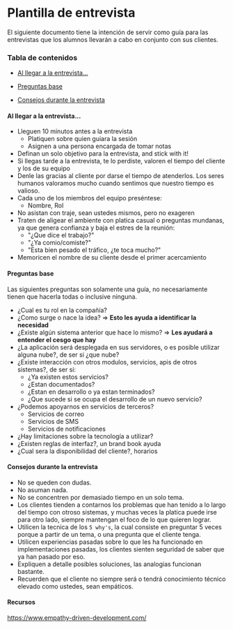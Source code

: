# Plantilla de entrevista

El siguiente documento tiene la intención de servir como guía para las entrevistas que los alumnos llevarán a cabo en conjunto con sus clientes.



### Tabla de contenidos

* [Al llegar a la entrevista...](#al-llegar-a-la-entrevista...)

* [Preguntas base](#preguntas-base)
* [Consejos durante la entrevista](#consejos-durante-la-entrevista)



#### Al llegar a la entrevista...

* Lleguen 10 minutos antes a la entrevista
  * Platiquen sobre quien guiara la sesión
  * Asignen a una persona encargada de tomar notas
* Definan un solo objetivo para la entrevista, and stick with it!
* Si llegas tarde a la entrevista, te lo perdiste, valoren el tiempo del cliente y los de su equipo
* Denle las gracias al cliente por darse el tiempo de atenderlos. Los seres humanos valoramos mucho cuando sentimos que nuestro tiempo es valioso.
* Cada uno de los miembros del equipo preséntese:
  * Nombre, Rol
* No asistan con traje, sean ustedes mismos, pero no exageren
* Traten de aligear el ambiente con platica casual o preguntas mundanas, ya que genera confianza y baja el estres de la reunión:
  * "¿Que dice el trabajo?"
  * "¿Ya comio/comiste?"
  * "Esta bien pesado el tráfico, ¿te toca mucho?"
* Memoricen el nombre de su cliente desde el primer acercamiento



#### Preguntas base

Las siguientes preguntas son solamente una guía, no necesariamente tienen que hacerla todas o inclusive ninguna.

* ¿Cual es tu rol en la compañía?
* ¿Como surge o nace la idea? => **Esto les ayuda a identificar la necesidad**
* ¿Existe algún sistema anterior que hace lo mismo? => **Les ayudará a entender el cesgo que hay**
* ¿La aplicación será desplegada en sus servidores, o es posible utilizar alguna nube?, de ser si ¿que nube?
* ¿Existe interacción con otros modulos, servicios, apis de otros sistemas?, de ser si:
  * ¿Ya existen estos servicios?
  * ¿Estan documentados?
  * ¿Estan en desarrollo o ya estan terminados?
  * ¿Que sucede si se ocupa el desarrollo de un nuevo servicio?
* ¿Podemos apoyarnos en servicios de terceros?
  * Servicios de correo
  * Servicios de SMS
  * Servicios de notificaciones
* ¿Hay limitaciones sobre la tecnología a utilizar?
* ¿Existen reglas de interfaz?, un brand book ayuda
* ¿Cual sera la disponibilidad del cliente?, horarios



#### Consejos durante la entrevista

* No se queden con dudas.
* No asuman nada.
* No se concentren por demasiado tiempo en un solo tema.
* Los clientes tienden a contarnos los problemas que han tenido a lo largo del tiempo con otroso sistemas, y muchas veces la platica puede irse para otro lado, siempre mantengan el foco de lo que quieren lograr.
* Utilicen la tecnica de los `5 why's`, la cual consiste en preguntar 5 veces porque a partir de un tema, o una pregunta que el cliente tenga.
* Utilicen experiencias pasadas sobre lo que les ha funcionado en implementaciones pasadas, los clientes sienten seguridad de saber que ya han pasado por eso.
* Expliquen a detalle posibles soluciones, las analogias funcionan bastante.
* Recuerden que el cliente no siempre será o tendrá conocimiento técnico elevado como ustedes, sean empáticos.



#### Recursos

https://www.empathy-driven-development.com/